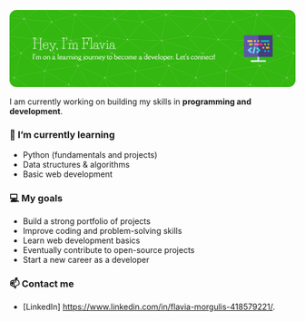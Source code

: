 


![Profile Image](github-header-banner.png)

I am currently working on building my skills in **programming and development**.  

### 🌱 I’m currently learning
- Python (fundamentals and projects)
- Data structures & algorithms
- Basic web development

### 💻 My goals
- Build a strong portfolio of projects
- Improve coding and problem-solving skills
- Learn web development basics
- Eventually contribute to open-source projects
- Start a new career as a developer 

### 📫 Contact me
- [LinkedIn] https://www.linkedin.com/in/flavia-morgulis-418579221/.



